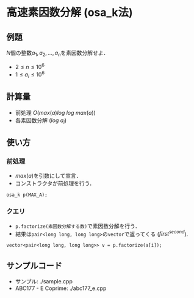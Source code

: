 # 高速素因数分解 (osa_k法)

## 例題

$N$個の整数$a_1, a_2, ..., a_n$を素因数分解せよ．
- $2 \leq n \leq 10^6$
- $1 \leq a_i \leq 10^6$

## 計算量
- 前処理 $O(max(a)log\ log\ max(a))$
- 各素因数分解 $(log\ a_i)$

## 使い方

### 前処理
- $max(a)$を引数にして宣言．
- コンストラクタが前処理を行う．
```
osa_k p(MAX_A);
```

### クエリ
- `p.factorize(素因数分解する数)`で素因数分解を行う．
- 結果は`pair<long long, long long>`の`vector`で返ってくる ($first ^ {second}$).
```
vector<pair<long long, long long>> v = p.factorize(a[i]);
```

## サンプルコード

- サンプル: ./sample.cpp
- ABC177 - E Coprime: ./abc177_e.cpp